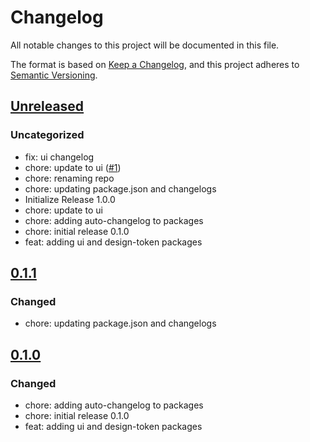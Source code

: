 # Changelog

All notable changes to this project will be documented in this file.

The format is based on [Keep a Changelog](https://keepachangelog.com/en/1.0.0/),
and this project adheres to [Semantic Versioning](https://semver.org/spec/v2.0.0.html).

## [Unreleased]

### Uncategorized

- fix: ui changelog
- chore: update to ui ([#1](https://github.com/georgewrmarshall/monorepo-synchronized-test/pull/1))
- chore: renaming repo
- chore: updating package.json and changelogs
- Initialize Release 1.0.0
- chore: update to ui
- chore: adding auto-changelog to packages
- chore: initial release 0.1.0
- feat: adding ui and design-token packages

## [0.1.1]

### Changed

- chore: updating package.json and changelogs

## [0.1.0]

### Changed

- chore: adding auto-changelog to packages
- chore: initial release 0.1.0
- feat: adding ui and design-token packages

[Unreleased]: https://github.com/georgewrmarshall/monorepo-synchronized-test/compare/@georgewrmarshall/ui-test@0.1.1...HEAD
[0.1.1]: https://github.com/georgewrmarshall/monorepo-synchronized-test/compare/@georgewrmarshall/ui-test@0.1.0...@georgewrmarshall/ui-test@0.1.1
[0.1.0]: https://github.com/georgewrmarshall/monorepo-synchronized-test/releases/tag/@georgewrmarshall/ui-test@0.1.0
